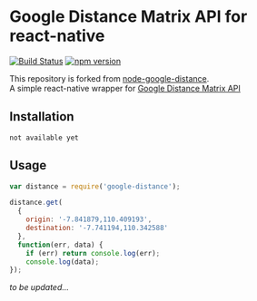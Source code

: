 # Google Distance Matrix API for react-native
[![Build Status](https://travis-ci.org/aldogint/react-native-google-matrix.svg?branch=master)](https://travis-ci.org/aldogint/react-native-google-matrix)
[![npm version](https://badge.fury.io/js/react-native-google-matrix.svg)](https://badge.fury.io/js/react-native-google-matrix)  

This repository is forked from [node-google-distance](https://github.com/aldogint/node-google-distance).   
A simple react-native wrapper for [Google Distance Matrix API](https://developers.google.com/maps/documentation/distancematrix/)

## Installation

    not available yet

## Usage
```js
var distance = require('google-distance');

distance.get(
  {
    origin: '-7.841879,110.409193',
    destination: '-7.741194,110.342588'
  },
  function(err, data) {
    if (err) return console.log(err);
    console.log(data);
});
```

*to be updated...*
